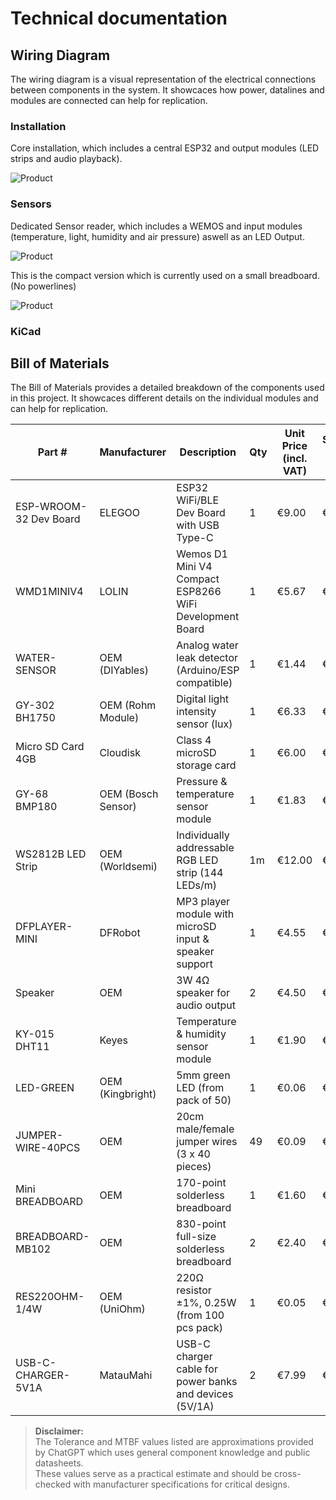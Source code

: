 # Technical documentation

## Wiring Diagram

The wiring diagram is a visual representation of the electrical connections between components in the system.
It showcaces how power, datalines and modules are connected can help for replication.

### Installation

Core installation, which includes a central ESP32 and output modules (LED strips and audio playback).

![Product](../assets/embedded/installation.png)

### Sensors

Dedicated Sensor reader, which includes a WEMOS and input modules (temperature, light, humidity and air pressure) aswell as an LED Output.

![Product](../assets/embedded/sensors.png)

This is the compact version which is currently used on a small breadboard. (No powerlines)

![Product](<../assets/embedded/sensors_compact%20(Mini%20Rail).png>)

### KiCad

## Bill of Materials

The Bill of Materials provides a detailed breakdown of the components used in this project.
It showcaces different details on the individual modules and can help for replication.

| Part #                 | Manufacturer       | Description                                             | Qty | Unit Price (incl. VAT) | Subtotal (incl. VAT) | Tolerance                 | MTBF        | Product URL                                                                     | Datasheet URL                                                                                                                                           |
| ---------------------- | ------------------ | ------------------------------------------------------- | --- | ---------------------- | -------------------- | ------------------------- | ----------- | ------------------------------------------------------------------------------- | ------------------------------------------------------------------------------------------------------------------------------------------------------- |
| ESP-WROOM-32 Dev Board | ELEGOO             | ESP32 WiFi/BLE Dev Board with USB Type-C                | 1   | €9.00                  | €9.00                | ±5% (I/O spec)            | ~1,000,000h | [Product](https://amzn.eu/d/1YMyH0u)                                            | [Datasheet](https://www.espressif.com/sites/default/files/documentation/esp32-wroom-32_datasheet_en.pdf)                                                |
| WMD1MINIV4             | LOLIN              | Wemos D1 Mini V4 Compact ESP8266 WiFi Development Board | 1   | €5.67                  | €5.67                | ±5% (I/O spec)            | ~1,000,000h | [Product](https://nl.aliexpress.com/item/32529101036.html?gatewayAdapt=glo2nld) | [Datasheet](https://www.wemos.cc/en/latest/d1/d1_mini.html)                                                                                             |
| WATER-SENSOR           | OEM (DIYables)     | Analog water leak detector (Arduino/ESP compatible)     | 1   | €1.44                  | €1.44                | ±10% (analog range)       | N/A         | [Product](https://amzn.eu/d/26tePmK)                                            | [Datasheet](https://curtocircuito.com.br/datasheet/sensor/nivel_de_agua_analogico.pdf?srsltid=AfmBOooqoDdOsugtCBZMuwH1-oMSFLe7yYytfpSWvciED3F50GMmWCqd) |
| GY-302 BH1750          | OEM (Rohm Module)  | Digital light intensity sensor (lux)                    | 1   | €6.33                  | €6.33                | ±3%                       | ~100,000h   | [Product](https://amzn.eu/d/iquJguZ)                                            | [Datasheet](https://cdn.sparkfun.com/datasheets/Sensors/Light/BH1750.pdf)                                                                               |
| Micro SD Card 4GB      | Cloudisk           | Class 4 microSD storage card                            | 1   | €6.00                  | €6.00                | ±5% (voltage)             | ~500,000h   | [Product](https://amzn.eu/d/hMVhT2f)                                            | [Datasheet](https://www.sdcard.org/downloads/pls/simplified_specs/)                                                                                     |
| GY-68 BMP180           | OEM (Bosch Sensor) | Pressure & temperature sensor module                    | 1   | €1.83                  | €1.83                | ±1 hPa                    | ~200,000h   | [Product](https://amzn.eu/d/6iiimTO)                                            | [Datasheet](https://cdn-shop.adafruit.com/datasheets/BST-BMP180-DS000-09.pdf)                                                                           |
| WS2812B LED Strip      | OEM (Worldsemi)    | Individually addressable RGB LED strip (144 LEDs/m)     | 1m  | €12.00                 | €12.00               | ±10% (brightness binning) | ~50,000h    | [Product](https://amzn.eu/d/bbOjDeR)                                            | [Datasheet](https://cdn-shop.adafruit.com/datasheets/WS2812B.pdf)                                                                                       |
| DFPLAYER-MINI          | DFRobot            | MP3 player module with microSD input & speaker support  | 1   | €4.55                  | €4.55                | ±5%                       | ~100,000h   | [Product](https://amzn.eu/d/2WhzTEw)                                            | [Datasheet](https://wiki.dfrobot.com/DFPlayer_Mini_SKU_DFR0299)                                                                                         |
| Speaker                | OEM                | 3W 4Ω speaker for audio output                          | 2   | €4.50                  | €9.00                | ±5% (impedance)           | N/A         | [Product](https://amzn.eu/d/4V2sNB1)                                            | [Datasheet](https://www.electrokit.com/uploads/productfile/41005/41005_datasheet.pdf)                                                                   |
| KY-015 DHT11           | Keyes              | Temperature & humidity sensor module                    | 1   | €1.90                  | €1.90                | ±2°C / ±5% RH             | ~200,000h   | [Product](https://amzn.eu/d/7gZ3JpF)                                            | [Datasheet](https://cdn.sparkfun.com/datasheets/Sensors/Temperature/DHT11.pdf)                                                                          |
| LED-GREEN              | OEM (Kingbright)   | 5mm green LED (from pack of 50)                         | 1   | €0.06                  | €0.06                | ±20% (luminous flux)      | ~100,000h   | [Product](https://amzn.eu/d/4NFvCYh)                                            | [Datasheet](https://www.farnell.com/datasheets/2724776.pdf)                                                                                             |
| JUMPER-WIRE-40PCS      | OEM                | 20cm male/female jumper wires (3 x 40 pieces)           | 49  | €0.09                  | €4.41                | N/A                       | N/A         | [Product](https://amzn.eu/d/7afTDd8)                                            | [Datasheet](https://cdn-learn.adafruit.com/assets/assets/000/077/148/original/adafruit_products_jumperspecs.png?1661879119)                             |
| Mini BREADBOARD        | OEM                | 170-point solderless breadboard                         | 1   | €1.60                  | €1.60                | N/A                       | N/A         | [Product](https://amzn.eu/d/hOiSBih)                                            | [Datasheet](https://handsontec.com/dataspecs/accessory/Breadboard-Full.pdf)                                                                             |
| BREADBOARD-MB102       | OEM                | 830-point full-size solderless breadboard               | 2   | €2.40                  | €4.80                | N/A                       | N/A         | [Product](https://amzn.eu/d/dgZWfJT)                                            | [Datasheet](https://handsontec.com/dataspecs/accessory/Breadboard-Full.pdf)                                                                             |
| RES220OHM-1/4W         | OEM (UniOhm)       | 220Ω resistor ±1%, 0.25W (from 100 pcs pack)            | 1   | €0.05                  | €0.05                | ±1%                       | ~1,000,000h | [Product](https://amzn.eu/d/03ejJvN)                                            | [Datasheet](https://www.farnell.com/datasheets/2861122.pdf)                                                                                             |
| USB-C-CHARGER-5V1A     | MatauMahi          | USB-C charger cable for power banks and devices (5V/1A) | 2   | €7.99                  | €15.98               | ±5% (output voltage)      | N/A         | [Product](https://www.amazon.nl/dp/B0C7ZP855X)                                  | N/A                                                                                                                                                     |

> **Disclaimer:**  
> The Tolerance and MTBF values listed are approximations provided by ChatGPT which uses general component knowledge and public datasheets.  
> These values serve as a practical estimate and should be cross-checked with manufacturer specifications for critical designs.

